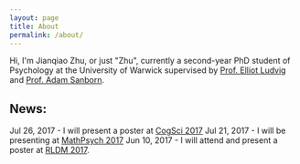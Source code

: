 ```yaml
---
layout: page
title: About
permalink: /about/
---
```



Hi, I'm Jianqiao Zhu, or just "Zhu", currently a second-year PhD student of Psychology at the University of Warwick supervised by [Prof. Elliot Ludvig](http://elliot.ludvig.ca/Home.html) and [Prof. Adam Sanborn](https://www2.warwick.ac.uk/fac/sci/psych/people/asanborn/). 

## News:
Jul 26, 2017 - I will present a poster at [CogSci 2017](http://www.cognitivesciencesociety.org/conference/cogsci2017/)
Jul 21, 2017 - I will be presenting at [MathPsych 2017](http://mathpsych.org/conferences/2017/)
Jun 10, 2017 - I will attend and present a poster at [RLDM 2017](rldm.org). 



